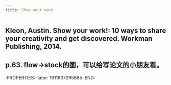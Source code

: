```yaml
---
title: Show your work
---
```


## Kleon, Austin. Show your work!: 10 ways to share your creativity and get discovered. Workman Publishing, 2014.

## p.63. flow->stock的图，可以给写论文的小朋友看。
:PROPERTIES:
:later: 1611907295885
:END:
##
